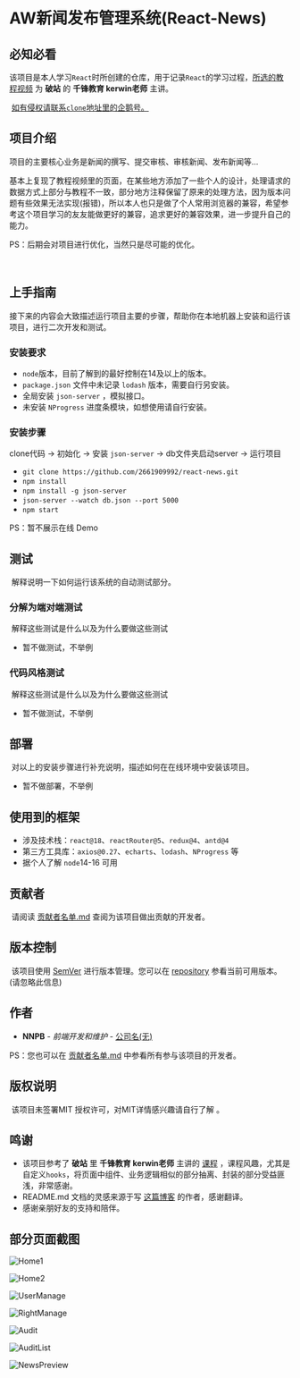 # AW新闻发布管理系统(React-News)

## 必知必看

​	该项目是本人学习`React`时所创建的仓库，用于记录`React`的学习过程，[所选的教程视频](https://www.bilibili.com/video/BV1dP4y1c7qd?p=152&vd_source=dd831bffe2fbc3e5e70e5aabbee73fe4) 为 **破站**  的 **千锋教育 kerwin老师** 主讲。

​	<u>如有侵权请联系`clone`地址里的企鹅号。</u>

## 项目介绍

​	项目的主要核心业务是新闻的撰写、提交审核、审核新闻、发布新闻等...

​	基本上复现了教程视频里的页面，在某些地方添加了一些个人的设计，处理请求的数据方式上部分与教程不一致，部分地方注释保留了原来的处理方法，因为版本问题有些效果无法实现(报错)，所以本人也只是做了个人常用浏览器的兼容，希望参考这个项目学习的友友能做更好的兼容，追求更好的兼容效果，进一步提升自己的能力。

PS：后期会对项目进行优化，当然只是尽可能的优化。

​	

## 上手指南

​	接下来的内容会大致描述运行项目主要的步骤，帮助你在本地机器上安装和运行该项目，进行二次开发和测试。

### 安装要求

- `node`版本，目前了解到的最好控制在14及以上的版本。
- `package.json` 文件中未记录 `lodash` 版本，需要自行另安装。
- 全局安装 `json-server` ，模拟接口。
- 未安装 `NProgress` 进度条模块，如想使用请自行安装。

### 安装步骤

clone代码  ->  初始化  ->  安装 `json-server`  ->  db文件夹启动server  ->  运行项目

- `git clone https://github.com/2661909992/react-news.git`
- `npm install`
- `npm install -g json-server`
- `json-server --watch db.json --port 5000`
- `npm start`

PS：暂不展示在线 Demo

## 测试

​	解释说明一下如何运行该系统的自动测试部分。

### 分解为端对端测试

​	解释这些测试是什么以及为什么要做这些测试

- 暂不做测试，不举例

### 代码风格测试

​	解释这些测试是什么以及为什么要做这些测试

- 暂不做测试，不举例

## 部署

​	对以上的安装步骤进行补充说明，描述如何在在线环境中安装该项目。

- 暂不做部署，不举例

## 使用到的框架

* 涉及技术栈：`react@18`、`reactRouter@5`、`redux@4`、`antd@4`
* 第三方工具库：`axios@0.27`、`echarts`、`lodash`、`NProgress` 等
* 据个人了解 `node`14-16 可用

## 贡献者

​	请阅读 [贡献者名单.md](https://github.com/2661909992/react-news/edit/main/README.md) 查阅为该项目做出贡献的开发者。

## 版本控制

​	该项目使用 [SemVer](http://semver.org/) 进行版本管理。您可以在 [repository](https://github.com/your/project/tags) 参看当前可用版本。(请忽略此信息)

## 作者

* **NNPB** - *前端开发和维护* - [公司名(无)](https://github.com/2661909992)

PS：您也可以在 [贡献者名单.md](https://github.com/2661909992/react-news/edit/main/README.md) 中参看所有参与该项目的开发者。

## 版权说明

​	该项目未签署MIT 授权许可，对MIT详情感兴趣请自行了解 。

## 鸣谢

* 该项目参考了 **破站**  里 **千锋教育 kerwin老师** 主讲的 [课程](https://www.bilibili.com/video/BV1dP4y1c7qd?p=152&vd_source=dd831bffe2fbc3e5e70e5aabbee73fe4) ，课程风趣，尤其是 自定义`hooks`，将页面中组件、业务逻辑相似的部分抽离、封装的部分受益匪浅，非常感谢。
* README.md 文档的灵感来源于写 [这篇博客](https://blog.csdn.net/shiyanlou_chenshi/article/details/86623534) 的作者，感谢翻译。
* 感谢亲朋好友的支持和陪伴。


## 部分页面截图

![Home1](https://user-images.githubusercontent.com/84703480/198866731-19a81af6-7bd8-4b1d-a5c5-db1fa2a43678.png)

![Home2](https://user-images.githubusercontent.com/84703480/198866737-aeeca16c-8688-4696-bfba-42ce20768c2d.png)

![UserManage](https://user-images.githubusercontent.com/84703480/198866744-24a42de1-2e78-4f87-89df-d3e02e7495fa.png)

![RightManage](https://user-images.githubusercontent.com/84703480/198866746-4defada1-b3c1-464b-b390-ab1cab5629b8.png)

![Audit](https://user-images.githubusercontent.com/84703480/198866748-d3d0d752-3938-47e0-b016-9e747585e5b5.png)

![AuditList](https://user-images.githubusercontent.com/84703480/198866750-4199f0db-b34c-45a9-848a-65db505f6912.png)

![NewsPreview](https://user-images.githubusercontent.com/84703480/198866930-3a0e07e1-5ac9-428f-a720-193b93850880.png)
